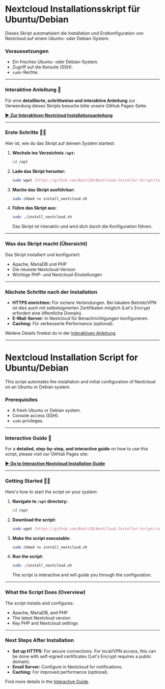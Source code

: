 # Nextcloud Installationsskript für Ubuntu/Debian

Dieses Skript automatisiert die Installation und Erstkonfiguration von Nextcloud auf einem Ubuntu- oder Debian-System.

### Voraussetzungen

* Ein frisches Ubuntu- oder Debian-System.
* Zugriff auf die Konsole (SSH).
* `sudo`-Rechte.

---

### Interaktive Anleitung 🚀

Für eine **detaillierte, schrittweise und interaktive Anleitung** zur Verwendung dieses Skripts besuche bitte unsere GitHub Pages-Seite:

[**▶️ Zur Interaktiven Nextcloud Installationsanleitung**](https://BastiZ0.github.io/NextCloud-Installer-Script/index.html)

---

### Erste Schritte 🏃‍♂️

Hier ist, wie du das Skript auf deinem System startest:

1.  **Wechsle ins Verzeichnis `/opt`:**
    ```bash
    cd /opt
    ```

2.  **Lade das Skript herunter:**
    ```bash
    sudo wget [https://github.com/BastiZ0/NextCloud-Installer-Script/raw/main/install_nextcloud.sh](https://github.com/BastiZ0/NextCloud-Installer-Script/raw/main/install_nextcloud.sh)
    ```

3.  **Mache das Skript ausführbar:**
    ```bash
    sudo chmod +x install_nextcloud.sh
    ```

4.  **Führe das Skript aus:**
    ```bash
    sudo ./install_nextcloud.sh
    ```
    Das Skript ist interaktiv und wird dich durch die Konfiguration führen.

---

### Was das Skript macht (Übersicht)

Das Skript installiert und konfiguriert:
* Apache, MariaDB und PHP
* Die neueste Nextcloud-Version
* Wichtige PHP- und Nextcloud-Einstellungen

---

### Nächste Schritte nach der Installation

* **HTTPS einrichten:** Für sichere Verbindungen. Bei lokalem Betrieb/VPN ist dies auch mit selbstsignierten Zertifikaten möglich (Let's Encrypt erfordert eine öffentliche Domain).
* **E-Mail-Server:** In Nextcloud für Benachrichtigungen konfigurieren.
* **Caching:** Für verbesserte Performance (optional).

Weitere Details findest du in der [Interaktiven Anleitung](https://BastiZ0.github.io/NextCloud-Installer-Script/index.html).

---

# Nextcloud Installation Script for Ubuntu/Debian

This script automates the installation and initial configuration of Nextcloud on an Ubuntu or Debian system.

### Prerequisites

* A fresh Ubuntu or Debian system.
* Console access (SSH).
* `sudo` privileges.

---

### Interactive Guide 🚀

For a **detailed, step-by-step, and interactive guide** on how to use this script, please visit our GitHub Pages site:

[**▶️ Go to Interactive Nextcloud Installation Guide**](https://BastiZ0.github.io/NextCloud-Installer-Script/index.html)

---

### Getting Started 🏃‍♂️

Here's how to start the script on your system:

1.  **Navigate to `/opt` directory:**
    ```bash
    cd /opt
    ```

2.  **Download the script:**
    ```bash
    sudo wget [https://github.com/BastiZ0/NextCloud-Installer-Script/raw/main/install_nextcloud.sh](https://github.com/BastiZ0/NextCloud-Installer-Script/raw/main/install_nextcloud.sh)
    ```

3.  **Make the script executable:**
    ```bash
    sudo chmod +x install_nextcloud.sh
    ```

4.  **Run the script:**
    ```bash
    sudo ./install_nextcloud.sh
    ```
    The script is interactive and will guide you through the configuration.

---

### What the Script Does (Overview)

The script installs and configures:
* Apache, MariaDB, and PHP
* The latest Nextcloud version
* Key PHP and Nextcloud settings

---

### Next Steps After Installation

* **Set up HTTPS:** For secure connections. For local/VPN access, this can be done with self-signed certificates (Let's Encrypt requires a public domain).
* **Email Server:** Configure in Nextcloud for notifications.
* **Caching:** For improved performance (optional).

Find more details in the [Interactive Guide](https://BastiZ0.github.io/NextCloud-Installer-Script/index.html).
